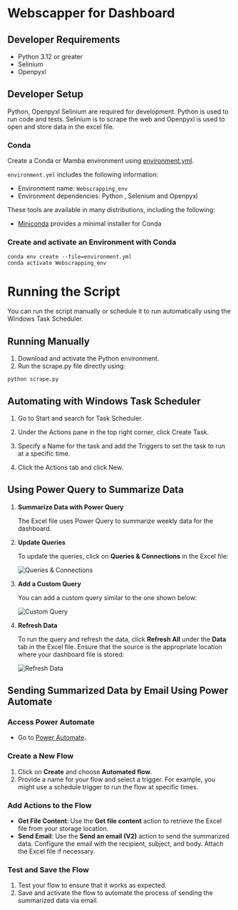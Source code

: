 # Webscapper for Dashboard

## Developer Requirements

- Python 3.12 or greater
- Selinium
- Openpyxl

## Developer Setup

Python, Openpyxl Selinium are  required for development. Python is used to
run code and tests. Selinium is to scrape the web and Openpyxl is used to open and store data in the excel file.

### Conda

Create a Conda or Mamba environment using [environment.yml](/environment.yml).

`environment.yml` includes the following information:

- Environment name: `Webscrapping_env`
- Environment dependencies: Python , Selenium and Openpyxl

These tools are available in many distributions, including the following:

- [Miniconda](https://docs.anaconda.com/free/miniconda/index.html) provides a
  minimal installer for Conda

### Create and activate an Environment with Conda

```shell
conda env create --file=environment.yml
conda activate Webscrapping_env
```
# Running the Script

You can run the script manually or schedule it to run automatically using the Windows Task Scheduler.

## Running Manually
1. Download and activate the Python environment.
2. Run the scrape.py file directly using:
```shell
python scrape.py
```
## Automating with Windows Task Scheduler 
1. Go to Start and search for Task Scheduler.

2. Under the Actions pane in the top right corner, click Create Task.

3. Specify a Name for the task and add the Triggers to set the task to run at a specific time.

4. Click the Actions tab and click New.

## Using Power Query to Summarize Data

1. **Summarize Data with Power Query**

   The Excel file uses Power Query to summarize weekly data for the dashboard.

2. **Update Queries**

   To update the queries, click on **Queries & Connections** in the Excel file:

   ![Queries & Connections](https://github.com/user-attachments/assets/0a8fb5b1-b314-4f61-93b4-60e89d1de69c)

3. **Add a Custom Query**

   You can add a custom query similar to the one shown below:

   ![Custom Query](https://github.com/user-attachments/assets/ae872101-8ea1-4994-a3fa-0f67c2bd12e0)

4. **Refresh Data**

   To run the query and refresh the data, click **Refresh All** under the **Data** tab in the Excel file. Ensure that the source is the appropriate location where your dashboard file is stored:

   ![Refresh Data](https://github.com/user-attachments/assets/11dffed8-a361-47b8-9caf-4d386f80d1f8)


## Sending Summarized Data by Email Using Power Automate

### Access Power Automate

- Go to [Power Automate](https://flow.microsoft.com/).

### Create a New Flow

1. Click on **Create** and choose **Automated flow**.
2. Provide a name for your flow and select a trigger. For example, you might use a schedule trigger to run the flow at specific times.

### Add Actions to the Flow

- **Get File Content**: Use the **Get file content** action to retrieve the Excel file from your storage location.
- **Send Email**: Use the **Send an email (V2)** action to send the summarized data. Configure the email with the recipient, subject, and body. Attach the Excel file if necessary.

### Test and Save the Flow

1. Test your flow to ensure that it works as expected.
2. Save and activate the flow to automate the process of sending the summarized data via email.


